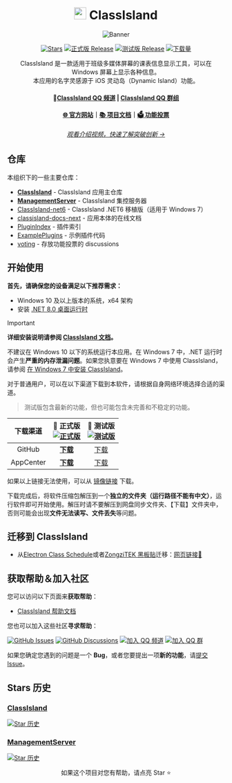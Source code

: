 <div align="center">

# <image src="https://github.com/user-attachments/assets/1f721808-121d-4e7e-94ba-ab1ebcbe89d0" height="28"/> ClassIsland

![Banner](https://github.com/user-attachments/assets/a815dd7d-8343-4da5-aee4-3f754aa297e4)

[![Stars](https://img.shields.io/github/stars/ClassIsland/ClassIsland?label=Stars)](https://github.com/ClassIsland/ClassIsland)
[![正式版 Release](https://img.shields.io/github/v/release/ClassIsland/ClassIsland?style=flat-square&color=%233fb950&label=正式版)](https://github.com/ClassIsland/ClassIsland/releases/latest)
[![测试版 Release](https://img.shields.io/github/v/release/ClassIsland/ClassIsland?include_prereleases&style=flat-square&label=测试版)](https://github.com/ClassIsland/ClassIsland/releases/)
[![下载量](https://img.shields.io/github/downloads/ClassIsland/ClassIsland/total?style=social&label=下载量&logo=github)](https://github.com/ClassIsland/ClassIsland/releases/latest)

ClassIsland 是一款适用于班级多媒体屏幕的课表信息显示工具，可以在 Windows 屏幕上显示各种信息。<br/>
本应用的名字灵感源于 iOS 灵动岛（Dynamic Island）功能。

#### 💬[Classlsland QQ 频道](https://pd.qq.com/s/grr6qwqwj) | [Classlsland QQ 群组](https://qm.qq.com/q/4NsDQKiAuQ)

#### [🌐 官方网站](https://classisland.tech/)｜[📚 项目文档](https://docs.classisland.tech)｜[🗳 功能投票](https://github.com/ClassIsland/voting/discussions?discussions_q=is%3Aopen+sort%3Atop)

###### [观看介绍视频，快速了解突破创新 →](https://bilibili.com/video/BV1Lt421n7op/)

</div>

## 仓库

本组织下的一些主要仓库：

- **[ClassIsland](https://github.com/ClassIsland/ClassIsland/)** - ClassIsland 应用主仓库
- **[ManagementServer](https://github.com/ClassIsland/ManagementServer)** - ClassIsland 集控服务器
- [ClassIsland-net6](https://github.com/ClassIsland/ClassIsland-net6) - ClassIsland .NET6 移植版（适用于 Windows 7）
- [classisland-docs-next](https://github.com/ClassIsland/classisland-docs-next) - 应用本体的在线文档
- [PluginIndex](https://github.com/ClassIsland/PluginIndex) - 插件索引
- [ExamplePlugins](https://github.com/ClassIsland/ExamplePlugins) - 示例插件代码
- [voting](https://github.com/ClassIsland/voting) - 存放功能投票的 discussions

## 开始使用

**首先，请确保您的设备满足以下推荐需求：**

- Windows 10 及以上版本的系统，x64 架构
- 安装 [.NET 8.0 桌面运行时](https://dotnet.microsoft.com/zh-cn/download/dotnet/thank-you/runtime-desktop-8.0.7-windows-x64-installer)

> [!IMPORTANT]
> **详细安装说明请参阅 [ClassIsland 文档](https://docs.classisland.tech/app/setup)。**
>
> 不建议在 Windows 10 以下的系统运行本应用。在 Windows 7 中，.NET 运行时会产生**严重的内存泄漏问题**。如果您执意要在 Windows 7 中使用 ClassIsland，请参阅 [在 Windows 7 中安装 ClassIsland](https://docs.classisland.tech/app/setup#检查系统需求)。

对于普通用户，可以在以下渠道下载到本软件，请根据自身网络环境选择合适的渠道。

> 测试版包含最新的功能，但也可能包含未完善和不稳定的功能。

| 下载渠道  | **🚀 正式版**<br/>[![正式版](https://img.shields.io/github/v/release/ClassIsland/ClassIsland?style=flat-square&color=%233fb950&label=)](https://github.com/ClassIsland/ClassIsland/releases/latest) | 🚧 测试版<br/>[![测试版](https://img.shields.io/github/v/release/ClassIsland/ClassIsland?include_prereleases&style=flat-square&label=)](https://github.com/ClassIsland/ClassIsland/releases/) |
| :-------: | :-------------------------------------------------------------------------------------------------------------------------------------------------------------------------------------------------: | :-------------------------------------------------------------------------------------------------------------------------------------------------------------------------------------------: |
|  GitHub   |                                                            [**下载**](https://github.com/ClassIsland/ClassIsland/releases/latest)                                                            |                                                              [下载](https://github.com/ClassIsland/ClassIsland/releases)                                                               |
| AppCenter |                                    [**下载**](https://install.appcenter.ms/users/hellowrc/apps/classisland/distribution_groups/public/releases/latest)                                    |                                 [下载](https://install.appcenter.ms/users/hellowrc/apps/classisland/distribution_groups/publicbeta/releases/latest)                                 |

如果以上链接无法使用，可以从 [镜像链接](https://docs.classisland.tech/app/setup#%E4%B8%8B%E8%BD%BD%E5%BA%94%E7%94%A8%E6%9C%AC%E4%BD%93) 下载。

下载完成后，将软件压缩包解压到一个**独立的文件夹（运行路径不能有中文）**，运行软件即可开始使用。解压时请不要解压到网盘同步文件夹、【下载】文件夹中，否则可能会出现**文件无法读写、文件丢失**等问题。

## 迁移到 ClassIsland

- 从[Electron Class Schedule](https://github.com/EnderWolf006/ElectronClassSchedule)或者[ZongziTEK 黑板贴](https://github.com/STBBRD/ZongziTEK-Blackboard-Sticker)迁移：[网页链接🔗](https://migrate.classisland.tech)


## 获取帮助＆加入社区

您可以访问以下页面来**获取帮助**：

- [ClassIsland 帮助文档](https://docs.classisland.tech/app)

您也可以加入这些社区**寻求帮助**：

[![GitHub Issues](https://img.shields.io/github/issues-search/ClassIsland/ClassIsland?query=is%3Aopen&style=flat-square&logo=github&label=Issues&color=%233fb950)](https://github.com/ClassIsland/ClassIsland/issues)
[![GitHub Discussions](https://img.shields.io/github/discussions/ClassIsland/ClassIsland?style=flat-square&logo=Github&label=Discussions)](https://github.com/ClassIsland/ClassIsland/discussions)
[![加入 QQ 频道](https://img.shields.io/badge/QQ_%E9%A2%91%E9%81%93-classisland-%230066cc?style=flat-square&logo=TencentQQ)](https://pd.qq.com/s/scb3wzia)
[![加入 QQ 群](https://img.shields.io/badge/QQ_%E7%BE%A4-958840932-%230066cc?style=flat-square&logo=TencentQQ)](https://qm.qq.com/q/4NsDQKiAuQ)

如果您确定您遇到的问题是一个 **Bug**，或者您要提出一项**新的功能**，请[提交 Issue](https://github.com/ClassIsland/ClassIsland/issues/new/choose)。

## Stars 历史

### [ClassIsland](https://github.com/ClassIsland/ClassIsland/)

[![Star 历史](https://starchart.cc/ClassIsland/ClassIsland.svg?variant=adaptive)](https://starchart.cc/ClassIsland/ClassIsland)

### [ManagementServer](https://github.com/ClassIsland/ClassIsland/)

[![Star 历史](https://starchart.cc/ClassIsland/ManagementServer.svg?variant=adaptive)](https://starchart.cc/ClassIsland/ManagementServer)

<div align="center">

如果这个项目对您有帮助，请点亮 Star ⭐

</div>
